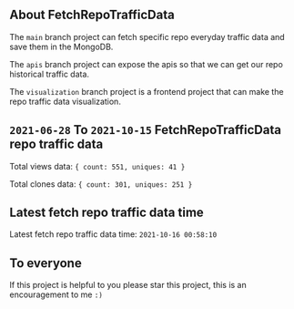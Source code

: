 ## About FetchRepoTrafficData

The `main` branch project can fetch specific repo everyday traffic data and save them in the MongoDB.

The `apis` branch project can expose the apis so that we can get our repo historical traffic data.

The `visualization` branch project is a frontend project that can make the repo traffic data visualization.

## `2021-06-28` To `2021-10-15` FetchRepoTrafficData repo traffic data

Total views data: `{ count: 551, uniques: 41 }`

Total clones data: `{ count: 301, uniques: 251 }`

## Latest fetch repo traffic data time

Latest fetch repo traffic data time: `2021-10-16 00:58:10`

## To everyone

If this project is helpful to you please star this project, this is an encouragement to me `:)`



